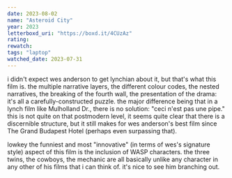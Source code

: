 ```yaml
---
date: 2023-08-02
name: "Asteroid City"
year: 2023
letterboxd_uri: "https://boxd.it/4CUzAz"
rating: 
rewatch: 
tags: "laptop"
watched_date: 2023-07-31
---
```


i didn't expect wes anderson to get lynchian about it, but that's what this film is. the multiple narrative layers, the different colour codes, the nested narratives, the breaking of the fourth wall, the presentation of the drama: it's all a carefully-constructed puzzle. the major difference being that in a lynch film like Mulholland Dr., there is no solution: "ceci n'est pas une pipe." this is not quite on that postmodern level, it seems quite clear that there is a discernible structure, but it still makes for wes anderson's best film since The Grand Budapest Hotel (perhaps even surpassing that).

lowkey the funniest and most "innovative" (in terms of wes's signature style) aspect of this film is the inclusion of WASP characters. the three twins, the cowboys, the mechanic are all basically unlike any character in any other of his films that i can think of. it's nice to see him branching out.

